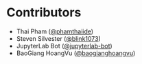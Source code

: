 # Contributors

* Thai Pham ([@phamthaiide](https://crowdin.com/profile/phamthaiide))
* Steven Silvester ([@blink1073](https://crowdin.com/profile/blink1073))
* JupyterLab Bot ([@jupyterlab-bot](https://crowdin.com/profile/jupyterlab-bot))
* BaoGiang HoangVu ([@baogianghoangvu](https://crowdin.com/profile/baogianghoangvu))
